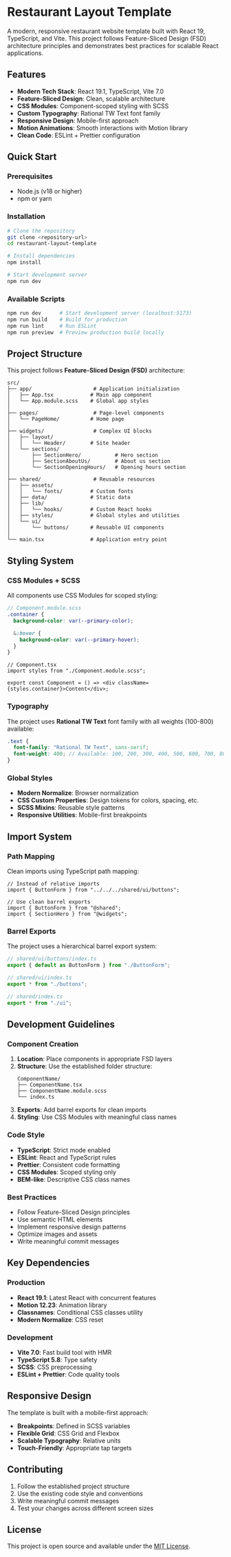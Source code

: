 # Restaurant Layout Template

A modern, responsive restaurant website template built with React 19, TypeScript, and Vite. This project follows Feature-Sliced Design (FSD) architecture principles and demonstrates best practices for scalable React applications.

## Features

- **Modern Tech Stack**: React 19.1, TypeScript, Vite 7.0
- **Feature-Sliced Design**: Clean, scalable architecture
- **CSS Modules**: Component-scoped styling with SCSS
- **Custom Typography**: Rational TW Text font family
- **Responsive Design**: Mobile-first approach
- **Motion Animations**: Smooth interactions with Motion library
- **Clean Code**: ESLint + Prettier configuration

## Quick Start

### Prerequisites

- Node.js (v18 or higher)
- npm or yarn

### Installation

```bash
# Clone the repository
git clone <repository-url>
cd restaurant-layout-template

# Install dependencies
npm install

# Start development server
npm run dev
```

### Available Scripts

```bash
npm run dev      # Start development server (localhost:5173)
npm run build    # Build for production
npm run lint     # Run ESLint
npm run preview  # Preview production build locally
```

## Project Structure

This project follows **Feature-Sliced Design (FSD)** architecture:

```
src/
├── app/                    # Application initialization
│   ├── App.tsx            # Main app component
│   └── App.module.scss    # Global app styles
│
├── pages/                  # Page-level components
│   └── PageHome/          # Home page
│
├── widgets/                # Complex UI blocks
│   ├── layout/
│   │   └── Header/        # Site header
│   └── sections/
│       ├── SectionHero/           # Hero section
│       ├── SectionAboutUs/        # About us section
│       └── SectionOpeningHours/   # Opening hours section
│
├── shared/                 # Reusable resources
│   ├── assets/
│   │   └── fonts/         # Custom fonts
│   ├── data/              # Static data
│   ├── lib/
│   │   └── hooks/         # Custom React hooks
│   ├── styles/            # Global styles and utilities
│   └── ui/
│       └── buttons/       # Reusable UI components
│
└── main.tsx               # Application entry point
```

## Styling System

### CSS Modules + SCSS

All components use CSS Modules for scoped styling:

```scss
// Component.module.scss
.container {
  background-color: var(--primary-color);

  &:hover {
    background-color: var(--primary-hover);
  }
}
```

```tsx
// Component.tsx
import styles from "./Component.module.scss";

export const Component = () => <div className={styles.container}>Content</div>;
```

### Typography

The project uses **Rational TW Text** font family with all weights (100-800) available:

```scss
.text {
  font-family: "Rational TW Text", sans-serif;
  font-weight: 400; // Available: 100, 200, 300, 400, 500, 600, 700, 800
}
```

### Global Styles

- **Modern Normalize**: Browser normalization
- **CSS Custom Properties**: Design tokens for colors, spacing, etc.
- **SCSS Mixins**: Reusable style patterns
- **Responsive Utilities**: Mobile-first breakpoints

## Import System

### Path Mapping

Clean imports using TypeScript path mapping:

```tsx
// Instead of relative imports
import { ButtonForm } from "../../../shared/ui/buttons";

// Use clean barrel exports
import { ButtonForm } from "@shared";
import { SectionHero } from "@widgets";
```

### Barrel Exports

The project uses a hierarchical barrel export system:

```ts
// shared/ui/buttons/index.ts
export { default as ButtonForm } from "./ButtonForm";

// shared/ui/index.ts
export * from "./buttons";

// shared/index.ts
export * from "./ui";
```

## Development Guidelines

### Component Creation

1. **Location**: Place components in appropriate FSD layers
2. **Structure**: Use the established folder structure:
   ```
   ComponentName/
   ├── ComponentName.tsx
   ├── ComponentName.module.scss
   └── index.ts
   ```
3. **Exports**: Add barrel exports for clean imports
4. **Styling**: Use CSS Modules with meaningful class names

### Code Style

- **TypeScript**: Strict mode enabled
- **ESLint**: React and TypeScript rules
- **Prettier**: Consistent code formatting
- **CSS Modules**: Scoped styling only
- **BEM-like**: Descriptive CSS class names

### Best Practices

- Follow Feature-Sliced Design principles
- Use semantic HTML elements
- Implement responsive design patterns
- Optimize images and assets
- Write meaningful commit messages

## Key Dependencies

### Production

- **React 19.1**: Latest React with concurrent features
- **Motion 12.23**: Animation library
- **Classnames**: Conditional CSS classes utility
- **Modern Normalize**: CSS reset

### Development

- **Vite 7.0**: Fast build tool with HMR
- **TypeScript 5.8**: Type safety
- **SCSS**: CSS preprocessing
- **ESLint + Prettier**: Code quality tools

## Responsive Design

The template is built with a mobile-first approach:

- **Breakpoints**: Defined in SCSS variables
- **Flexible Grid**: CSS Grid and Flexbox
- **Scalable Typography**: Relative units
- **Touch-Friendly**: Appropriate tap targets

## Contributing

1. Follow the established project structure
2. Use the existing code style and conventions
3. Write meaningful commit messages
4. Test your changes across different screen sizes

## License

This project is open source and available under the [MIT License](LICENSE).

